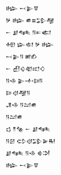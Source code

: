 <div class='block'>
<div class='line'>𒈗 𒁁𒉌𒐊</div>
<div class='line'>𒃻 𒈗 𒌑𒊺𒁉𒆷</div>
<div class='line'>𒀸 𒋗𒈝 𒀀𒋰𒅗</div>
<div class='line'>𒅇 𒇽𒊕 𒃻 𒈗</div>
<div class='line'>𒁁𒉌𒀀 𒅖𒁓</div>
<div class='line'>𒀸 𒌷𒌒𒊏𒀊𒄭</div>
<div class='line'>𒀀𒈾 𒉌𒋾𒅀</div>
<div class='line'>𒄿𒋼𒆷𒀀</div>
<div class='line'>𒂗𒈾 𒀀𒁺𒌑</div>
<div class='line'>𒀀𒁺𒌑</div>
<div class='line'>𒌓 𒈫𒆚 𒀸 𒋗𒈝</div>
<div class='line'>𒀀𒇉 𒌌𒋼𒁉𒅕𒊑</div>
<div class='line'>𒋗𒈝 𒀀𒈾 𒄵𒋫</div>
<div class='line'>𒈗 𒁁𒉌𒐊</div>
</div>
